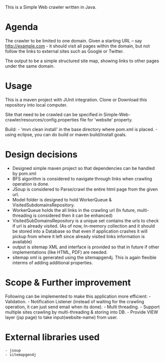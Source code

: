 
This is a Simple Web crawler written in Java.

# Agenda

The crawler to be limited to one domain. Given a starting URL – say http://example.com - it should visit all pages within the domain, but not follow the links to external sites such as Google or Twitter.

The output to be a simple structured site map, showing links to other pages under the same domain.

# Usage

This is a maven project with JUnit integration. Clone or Download this repository into local computer. 

Site that need to be crawled can be specified in Simple-Web-crawler/resources/config.properties file for 'website' property.

Build:
	- 'mvn clean install' in the base directory where pom.xml is placed. 
	- using eclipse, you can do build or maven build/install goals.



# Design decisions

-	Designed simple maven project so that dependencies can be handled by pom.xml
-	BFS algorithm is considered to navigate through links when crawling operation is done.
- 	JSoup is considered to Parse/crawl the entire html page from the given url. 
-	Model folder is designed to hold WorkerQueue & VisitedSubdomainsRepository.
-	WorkerQueue holds the all links in the crawling url (In future, multi-threading is considered then it can be enhanced)
-	VisitedSubDomainsRepository is a unique set contains the urls to check if url is already visited. (As of now, In-memory collection and it should be stored into a Database so that even if application crashes it will pickup from where it left since already visited links information is available)
- 	output is sitemap XML and interface is provided so that in future if other implementations (like HTML, PDF) are needed.
-	sitemap xml is generated using the sitemapgen4j. This is again flexible interms of adding additional properties.

  
# Scope & Further improvement

Following can be implemented to make this application more efficient:
	- Validation.
	- Notification Listener (instead of waiting for the crawling operation, it can just send email when its done). 
	- Multi threading.
	- Support multiple sites crawling by multi-threading & storing into DB.
	- Provide VIEW layer (jsp page) to take input(website-name) from user.

# External libraries used

	- jsoup
	- sitemapgen4j

